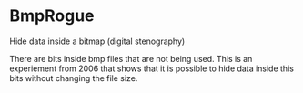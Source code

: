 # BmpRogue
Hide data inside a bitmap (digital stenography)

There are bits inside bmp files that are not being used. This is an experiement from 2006 that shows that it is possible to hide data inside this bits without changing the file size.
